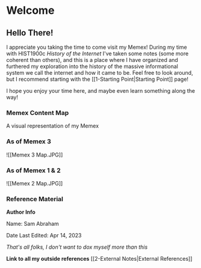# Welcome
## Hello There!

I appreciate you taking the time to come visit my Memex! During my time with HIST1900c *History of the Internet* I've taken some notes (some more coherent than others), and this is a place where I have organized and furthered my exploration into the history of the massive informational system we call the internet and how it came to be. Feel free to look around, but I recommend starting with the [[1-Starting Point|Starting Point]] page!

I hope you enjoy your time here, and maybe even learn something along the way!


### Memex Content Map
A visual representation of my Memex

### As of Memex 3

![[Memex 3 Map.JPG]]


### As of Memex 1 & 2

![[Memex 2 Map.JPG]]



### Reference Material

**Author Info**

Name: Sam Abraham

Date Last Edited: Apr 14, 2023

*That's all folks, I don't want to dox myself more than this*


**Link to all my outside references**
[[2-External Notes|External References]]